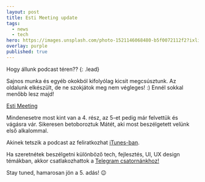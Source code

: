 ```yaml
---
layout: post
title: Esti Meeting update
tags:
  - news
  - tech
hero: https://images.unsplash.com/photo-1521146068480-b5f0072112f2?ixlib=rb-0.3.5&ixid=eyJhcHBfaWQiOjEyMDd9&s=c1f8452f2c99facb04d72f4c5f9faddc&auto=format&fit=crop&w=1296&q=80
overlay: purple
published: true
---
```

Hogy állunk podcast téren??
{: .lead}
<!--break-->

Sajnos munka és egyéb okokból kifolyólag kicsit megcsúsztunk. Az oldalunk elkészült, de ne szokjátok meg nem végleges! :) Ennél sokkal menőbb lesz majd!

<a href="http://estimeeting.com/" target="_blank">Esti Meeting</a>

Mindenesetre most kint van a 4. rész, az 5-et pedig már felvettük és vágásra vár. Sikeresen betoboroztuk Mátét, aki most beszélgetett velünk első alkalommal.

Akinek tetszik a podcast az feliratkozhat <a href="https://itunes.apple.com/us/podcast/esti-meeting/id1379086475?mt=2" target="_blank">iTunes-ban</a>.

Ha szeretnétek beszélgetni különböző tech, fejlesztés, UI, UX design témákban, akkor csatlakozhattok a <a href="https://t.me/joinchat/IEstwxLbZ6v8i6M0l-VLQA" target="_blank">Telegram csatornánkhoz!</a>

Stay tuned, hamarosan jön a 5. adás! 😉